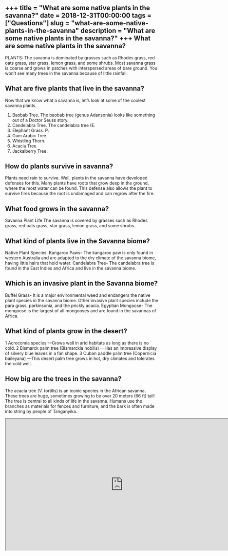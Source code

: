 +++
title = "What are some native plants in the savanna?"
date = 2018-12-31T00:00:00
tags = ["Questions"]
slug = "what-are-some-native-plants-in-the-savanna"
description = "What are some native plants in the savanna?"
+++
What are some native plants in the savanna?
-------------------------------------------

PLANTS: The savanna is dominated by grasses such as Rhodes grass, red oats grass, star grass, lemon grass, and some shrubs. Most savanna grass is coarse and grows in patches with interspersed areas of bare ground. You won’t see many trees in the savanna because of little rainfall.

What are five plants that live in the savanna?
----------------------------------------------

Now that we know what a savanna is, let’s look at some of the coolest savanna plants.

1. Baobab Tree. The baobab tree (genus Adansonia) looks like something out of a Doctor Seuss story.
2. Candelabra Tree. The candelabra tree (E.
3. Elephant Grass. P.
4. Gum Arabic Tree.
5. Whistling Thorn.
6. Acacia Tree.
7. Jackalberry Tree.

How do plants survive in savanna?
---------------------------------

Plants need rain to survive. Well, plants in the savanna have developed defenses for this. Many plants have roots that grow deep in the ground, where the most water can be found. This defense also allows the plant to survive fires because the root is undamaged and can regrow after the fire.

What food grows in the savanna?
-------------------------------

Savanna Plant Life The savanna is covered by grasses such as Rhodes grass, red oats grass, star grass, lemon grass, and some shrubs..

What kind of plants live in the Savanna biome?
----------------------------------------------

Native Plant Species. Kangaroo Paws- The kangaroo paw is only found in western Australia and are adapted to the dry climate of the savanna biome, having little hairs that hold water. Candelabra Tree- The candelabra tree is found in the East Indies and Africa and live in the savanna biome.

Which is an invasive plant in the Savanna biome?
------------------------------------------------

Buffel Grass- It is a major environmental weed and endangers the native plant species in the savanna biome. Other invasive plant species include the para grass, parkinsonia, and the prickly acacia. Egyptian Mongoose- The mongoose is the largest of all mongooses and are found in the savannas of Africa.

What kind of plants grow in the desert?
---------------------------------------

1 Acrocomia species —Grows well in arid habitats as long as there is no cold. 2 Bismarck palm tree (Bismarckia nobilis) —Has an impressive display of silvery blue leaves in a fan shape. 3 Cuban paddle palm tree (Copernicia baileyana) —This desert palm tree grows in hot, dry climates and tolerates the cold well.

How big are the trees in the savanna?
-------------------------------------

The acacia tree (V. tortilis) is an iconic species in the African savanna. These trees are huge, sometimes growing to be over 20 meters (66 ft) tall! The tree is central to all kinds of life in the savanna. Humans use the branches as materials for fences and furniture, and the bark is often made into string by people of Tanganyika.

<iframe allow="accelerometer; autoplay; clipboard-write; encrypted-media; gyroscope; picture-in-picture" allowfullscreen="" class="__youtube_prefs__  epyt-is-override  no-lazyload" data-no-lazy="1" data-origheight="433" data-origwidth="770" data-skipgform_ajax_framebjll="" height="433" id="_ytid_77025" loading="lazy" src="https://www.youtube.com/embed/k17R7Se28hU?enablejsapi=1&autoplay=0&cc_load_policy=0&cc_lang_pref=&iv_load_policy=1&loop=0&modestbranding=0&rel=1&fs=1&playsinline=0&autohide=2&theme=dark&color=red&controls=1&" title="YouTube player" width="770"></iframe>